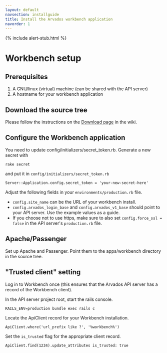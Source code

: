 ```yaml
---
layout: default
navsection: installguide
title: Install the Arvados workbench application
navorder: 1
---
```


{% include alert-stub.html %}

# Workbench setup

## Prerequisites

1. A GNU/linux (virtual) machine (can be shared with the API server)
2. A hostname for your workbench application

## Download the source tree

Please follow the instructions on the [Download page](https://arvados.org/projects/arvados/wiki/Download) in the wiki.

## Configure the Workbench application

You need to update config/initializers/secret_token.rb. Generate a new secret with

    rake secret

and put it in `config/initializers/secret_token.rb`

    Server::Application.config.secret_token = 'your-new-secret-here'

Adjust the following fields in your `environments/production.rb` file.

* `config.site_name` can be the URL of your workbench install.
* `config.arvados_login_base` and `config.arvados_v1_base` should point to
your API server. Use the example values as a guide.
* If you choose not to use https, make sure to also set
`config.force_ssl = false` in the API server's `production.rb` file.

## Apache/Passenger

Set up Apache and Passenger. Point them to the apps/workbench directory in the source tree.

## "Trusted client" setting

Log in to Workbench once (this ensures that the Arvados API server has
a record of the Workbench client).

In the API server project root, start the rails console.

    RAILS_ENV=production bundle exec rails c

Locate the ApiClient record for your Workbench installation.

    ApiClient.where('url_prefix like ?', '%workbench%')

Set the `is_trusted` flag for the appropriate client record.

    ApiClient.find(1234).update_attributes is_trusted: true

